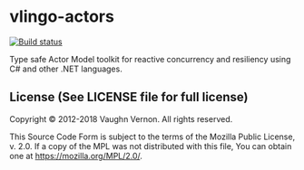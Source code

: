 # vlingo-actors

[![Build status](https://ci.appveyor.com/api/projects/status/3nyv63mql7ecv7oa/branch/master?svg=true)](https://ci.appveyor.com/project/zpbappi/vlingo-net-actors/branch/master)

Type safe Actor Model toolkit for reactive concurrency and resiliency using C# and other .NET languages.


License (See LICENSE file for full license)
-------------------------------------------
Copyright © 2012-2018 Vaughn Vernon. All rights reserved.

This Source Code Form is subject to the terms of the
Mozilla Public License, v. 2.0. If a copy of the MPL
was not distributed with this file, You can obtain
one at https://mozilla.org/MPL/2.0/.